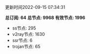 更新时间2022-09-15 07:34:31

**总订阅: 64**
**总节点: 9968**
**有效节点: 1996**
- ss节点: 295
- v2ray节点: 1630
- ssr节点: 6
- trojan节点: 65
